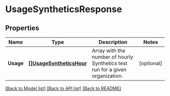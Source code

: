 # UsageSyntheticsResponse

## Properties

Name | Type | Description | Notes
------------ | ------------- | ------------- | -------------
**Usage** | [**[]UsageSyntheticsHour**](UsageSyntheticsHour.md) | Array with the number of hourly Synthetics test run for a given organization. | [optional] 

[[Back to Model list]](../README.md#documentation-for-models) [[Back to API list]](../README.md#documentation-for-api-endpoints) [[Back to README]](../README.md)


